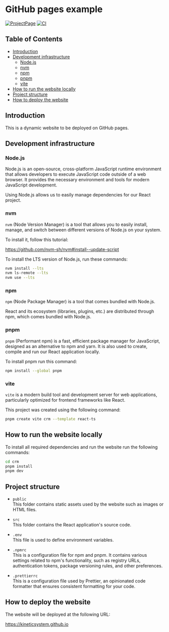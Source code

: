 
# GitHub pages example  <!-- omit from toc -->

[![ProjectPage](https://img.shields.io/badge/Project-Page-Green)](https://kineticsystem.github.io)
[![CI](https://github.com/kineticsystem/test_website/actions/workflows/deploy.yaml/badge.svg)](https://github.com/kineticsystem/test_website/actions/workflows/deploy.yaml)


## Table of Contents   <!-- omit from toc -->
- [Introduction](#introduction)
- [Development infrastructure](#development-infrastructure)
  - [Node.js](#nodejs)
  - [nvm](#nvm)
  - [npm](#npm)
  - [pnpm](#pnpm)
  - [vite](#vite)
- [How to run the website locally](#how-to-run-the-website-locally)
- [Project structure](#project-structure)
- [How to deploy the website](#how-to-deploy-the-website)

## Introduction

This is a dynamic website to be deployed on GitHub pages.

## Development infrastructure

### Node.js

Node.js is an open-source, cross-platform JavaScript runtime environment that allows developers to execute JavaScript code outside of a web browser. It provides the necessary environment and tools for modern JavaScript development.

Using Node.js allows us to easily manage dependencies for our React project.

### nvm

`nvm` (Node Version Manager) is a tool that allows you to easily install, manage, and switch between different versions of Node.js on your system.

To install it, follow this tutorial:

https://github.com/nvm-sh/nvm#install--update-script

To install the LTS version of Node.js, run these commands:

```bash
nvm install --lts
nvm ls-remote --lts
nvm use --lts
```

### npm

`npm` (Node Package Manager) is a tool that comes bundled with Node.js. 

React and its ecosystem (libraries, plugins, etc.) are distributed through npm, which comes bundled with Node.js.

### pnpm

`pnpm` (Performant npm) is a fast, efficient package manager for JavaScript, designed as an alternative to npm and yarn. It is also used to create, compile and run our React application locally.

To install pnpm run this command:

```bash
npm install --global pnpm
```

### vite

`vite` is a modern build tool and development server for web applications, particularly optimized for frontend frameworks like React.

This project was created using the following command:

```bash
pnpm create vite crm --template react-ts
```

## How to run the website locally

To install all required dependencies and run the website run the following commands:

```bash
cd crm
pnpm install
pnpm dev
```

## Project structure

* `public`\
  This folder contains static assets used by the website such as images or HTML files.

* `src`\
  This folder contains the React application's source code.

* `.env`\
  This file is used to define environment variables.

* `.npmrc`\
  This is a configuration file for npm and pnpm. It contains various settings related to npm's functionality, such as registry URLs, authentication tokens, package versioning rules, and other preferences.

* `.prettierrc`\
  This is a configuration file used by Prettier, an opinionated code formatter that ensures consistent formatting for your code.

## How to deploy the website

The website will be deployed at the following URL:

 https://kineticsystem.github.io